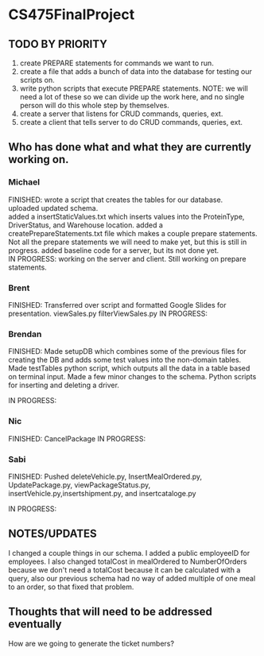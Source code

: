 # CS475FinalProject
## TODO BY PRIORITY
1. create PREPARE statements for commands we want to run.
2. create a file that adds a bunch of data into the database for testing our scripts on.
3. write python scripts that execute PREPARE statements. NOTE: we will need a lot of these so we can divide up the work here, and no single person will do this whole step by themselves.
5. create a server that listens for CRUD commands, queries, ext.
6. create a client that tells server to do CRUD commands, queries, ext.
## Who has done what and what they are currently working on.
### Michael
FINISHED: wrote a script that creates the tables for our database.  
          uploaded updated schema.  
          added a insertStaticValues.txt which inserts values into the ProteinType, DriverStatus, and Warehouse location.
          added a createPrepareStatements.txt file which makes a couple prepare statements. Not all the prepare statements we will need to make yet, but this is still in progress.
          added baseline code for a server, but its not done yet.  
IN PROGRESS: working on the server and client. Still working on prepare statements.
### Brent
FINISHED: Transferred over script and formatted Google Slides for presentation. 
           viewSales.py
           filterViewSales.py 
 IN PROGRESS:  
### Brendan  
FINISHED: 
Made setupDB which combines some of the previous files for creating the DB and adds some test values into the non-domain tables. Made testTables python script, which outputs all the data in a table based on terminal input. Made a few minor changes to the schema.
Python scripts for inserting and deleting a driver.

IN PROGRESS:   
### Nic 
FINISHED:   CancelPackage
IN PROGRESS:
### Sabi
FINISHED:   Pushed deleteVehicle.py, InsertMealOrdered.py, UpdatePackage.py, viewPackageStatus.py, insertVehicle.py,insertshipment.py, and insertcataloge.py

IN PROGRESS:   
## NOTES/UPDATES
I changed a couple things in our schema. I added a public employeeID for employees. I also changed totalCost in mealOrdered to NumberOfOrders because we don't need a totalCost because it can be calculated with a query, also our previous schema had no way of added multiple of one meal to an order, so that fixed that problem.  
## Thoughts that will need to be addressed eventually
How are we going to generate the ticket numbers?


